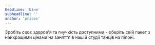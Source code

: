 ```yaml
---
headline: 'Ціни'
subheadline: ''
anchor: 'prices'
---
```

Зробіть своє здоров'я та гнучкість доступними - оберіть свій пакет з найкращими цінами на заняття в нашій студії танців на пілоні.